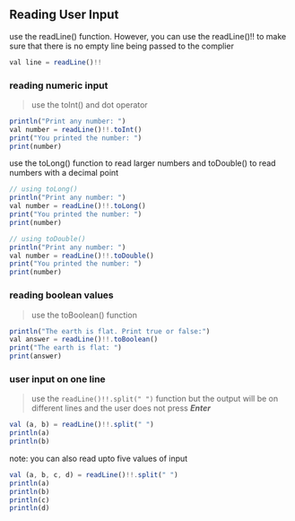 ## Reading User Input

<p>use the readLine() function. However, you can use the readLine()!! to make sure that there is no empty line being passed to the complier</p>

```js
val line = readLine()!!
```

### reading numeric input
> use the toInt() and dot operator

```js
println("Print any number: ") 
val number = readLine()!!.toInt() 
print("You printed the number: ")
print(number)
```

<p>use the toLong() function to read larger numbers and toDouble() to read numbers with a decimal point</p>

```js
// using toLong()
println("Print any number: ") 
val number = readLine()!!.toLong() 
print("You printed the number: ")
print(number)

// using toDouble()
println("Print any number: ") 
val number = readLine()!!.toDouble() 
print("You printed the number: ")
print(number)
```

### reading boolean values
> use the toBoolean() function

```js
println("The earth is flat. Print true or false:")
val answer = readLine()!!.toBoolean()
print("The earth is flat: ")
print(answer)
```

### user input on one line
> use the `readLine()!!.split(" ")` function but the output will be on different lines and the user does not press ***Enter***

```js
val (a, b) = readLine()!!.split(" ")
println(a)
println(b)
```

<p>note: you can also read upto five values of input</p>

```js
val (a, b, c, d) = readLine()!!.split(" ")
println(a)
println(b)
println(c)
println(d)
```
